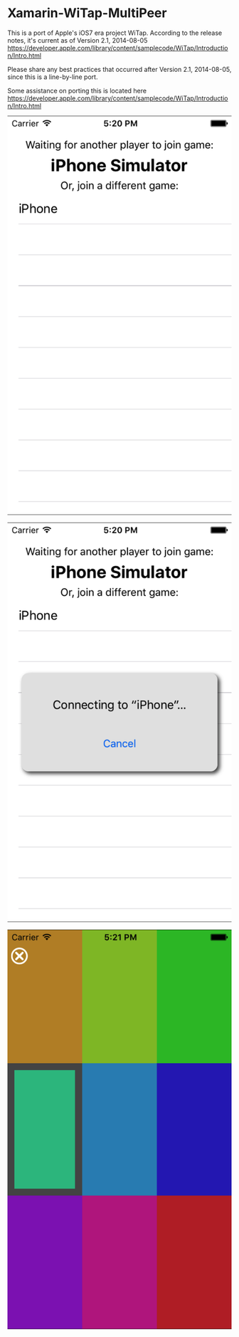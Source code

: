 # Xamarin-WiTap-MultiPeer

This is a port of Apple's iOS7 era project WiTap. According to the release notes, it's current as of Version 2.1, 2014-08-05 
https://developer.apple.com/library/content/samplecode/WiTap/Introduction/Intro.html

Please share any best practices that occurred after Version 2.1, 2014-08-05, since this is a line-by-line port. 

Some assistance on porting this is located here
https://developer.apple.com/library/content/samplecode/WiTap/Introduction/Intro.html

![Alt text](/screenshot1.png)


![Alt text](/screenshot2.png)


![Alt text](/screenshot3.png)
  
